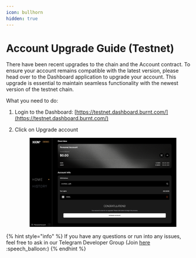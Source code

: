 ```yaml
---
icon: bullhorn
hidden: true
---
```


# Account Upgrade Guide (Testnet)

There have been recent upgrades to the chain and the Account contract. To ensure your account remains compatible with the latest version, please head over to the Dashboard application to upgrade your account. This upgrade is essential to maintain seamless functionality with the newest version of the testnet chain.



What you need to do:

1. Login to the Dashboard: [https://testnet.dashboard.burnt.com/](https://testnet.dashboard.burnt.com/)
2.  Click on Upgrade account

    <figure><img src=".gitbook/assets/image (5).png" alt=""><figcaption></figcaption></figure>

{% hint style="info" %}
If you have any questions or run into any issues, feel free to ask in our Telegram Developer Group (Join [here](https://t.me/+SC47NRhVz9Q2MDg0) :speech\_balloon:)
{% endhint %}


